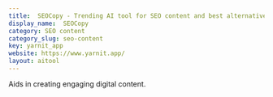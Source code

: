 ```yaml
---
title:  SEOCopy - Trending AI tool for SEO content and best alternatives
display_name:  SEOCopy
category: SEO content
category_slug: seo-content
key: yarnit_app
website: https://www.yarnit.app/
layout: aitool
---
```


Aids in creating engaging digital content.
